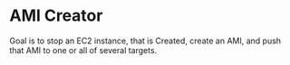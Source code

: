 # AMI Creator
Goal is to stop an EC2 instance, that is Created, create an AMI, and push that
AMI to one or all of several targets.


